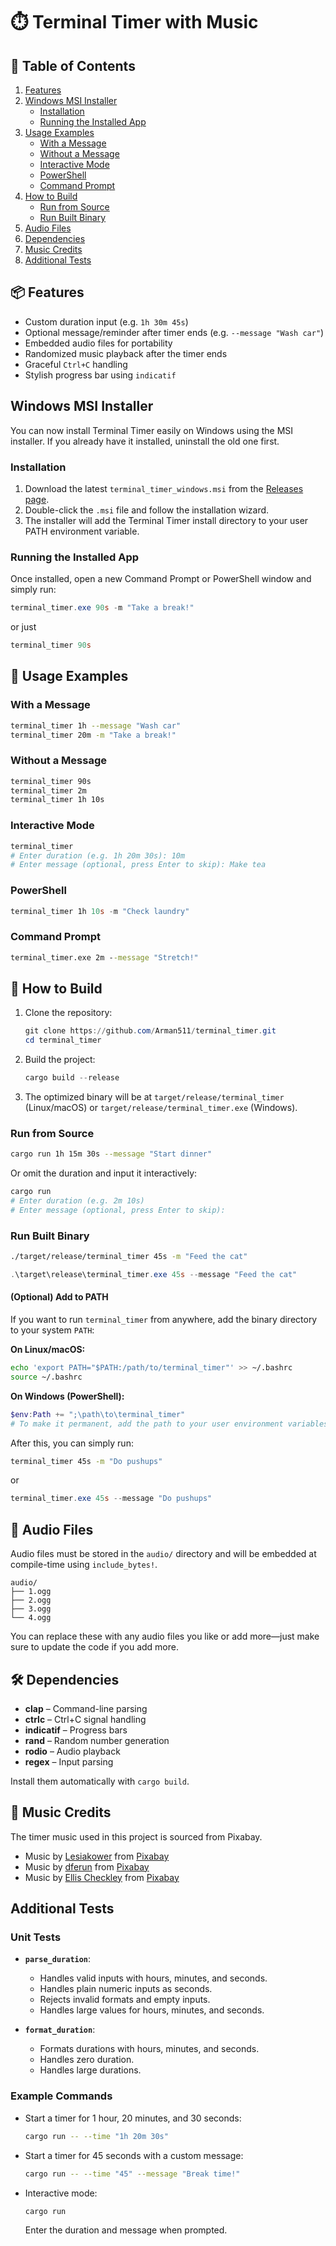 # ⏱️ Terminal Timer with Music

## 📖 Table of Contents

1. [Features](#-features)
2. [Windows MSI Installer](#-windows-msi-installer)
    - [Installation](#installation)
    - [Running the Installed App](#running-the-installed-app)
3. [Usage Examples](#-usage-examples)
    - [With a Message](#with-a-message)
    - [Without a Message](#without-a-message)
    - [Interactive Mode](#interactive-mode)
    - [PowerShell](#powershell)
    - [Command Prompt](#command-prompt)
4. [How to Build](#-how-to-build)
    - [Run from Source](#run-from-source)
    - [Run Built Binary](#run-built-binary)
5. [Audio Files](#-audio-files)
6. [Dependencies](#-dependencies)
7. [Music Credits](#-music-credits)
8. [Additional Tests](#-additional-tests)

## 📦 Features

-   Custom duration input (e.g. `1h 30m 45s`)
-   Optional message/reminder after timer ends (e.g. `--message "Wash car"`)
-   Embedded audio files for portability
-   Randomized music playback after the timer ends
-   Graceful `Ctrl+C` handling
-   Stylish progress bar using `indicatif`

## Windows MSI Installer

You can now install Terminal Timer easily on Windows using the MSI installer. If you already have it installed, uninstall the old one first.

### Installation

1. Download the latest `terminal_timer_windows.msi` from the [Releases page](https://github.com/Arman511/terminal_timer/releases).
2. Double-click the `.msi` file and follow the installation wizard.
3. The installer will add the Terminal Timer install directory to your user PATH environment variable.

### Running the Installed App

Once installed, open a new Command Prompt or PowerShell window and simply run:

```powershell
terminal_timer.exe 90s -m "Take a break!"
```

or just

```powershell
terminal_timer 90s
```

## 📝 Usage Examples

### With a Message

```bash
terminal_timer 1h --message "Wash car"
terminal_timer 20m -m "Take a break!"
```

### Without a Message

```bash
terminal_timer 90s
terminal_timer 2m
terminal_timer 1h 10s
```

### Interactive Mode

```bash
terminal_timer
# Enter duration (e.g. 1h 20m 30s): 10m
# Enter message (optional, press Enter to skip): Make tea
```

### PowerShell

```powershell
terminal_timer 1h 10s -m "Check laundry"
```

### Command Prompt

```cmd
terminal_timer.exe 2m --message "Stretch!"
```

## 🚀 How to Build

1.  Clone the repository:

    ```powershell
    git clone https://github.com/Arman511/terminal_timer.git
    cd terminal_timer
    ```

2.  Build the project:

    ```powershell
    cargo build --release
    ```

3.  The optimized binary will be at `target/release/terminal_timer` (Linux/macOS) or `target/release/terminal_timer.exe` (Windows).

### Run from Source

```bash
cargo run 1h 15m 30s --message "Start dinner"
```

Or omit the duration and input it interactively:

```bash
cargo run
# Enter duration (e.g. 2m 10s)
# Enter message (optional, press Enter to skip):
```

### Run Built Binary

```bash
./target/release/terminal_timer 45s -m "Feed the cat"
```

```powershell
.\target\release\terminal_timer.exe 45s --message "Feed the cat"
```

#### (Optional) Add to PATH

If you want to run `terminal_timer` from anywhere, add the binary directory to your system `PATH`:

**On Linux/macOS:**

```bash
echo 'export PATH="$PATH:/path/to/terminal_timer"' >> ~/.bashrc
source ~/.bashrc
```

**On Windows (PowerShell):**

```powershell
$env:Path += ";\path\to\terminal_timer"
# To make it permanent, add the path to your user environment variables.
```

After this, you can simply run:

```bash
terminal_timer 45s -m "Do pushups"
```

or

```powershell
terminal_timer.exe 45s --message "Do pushups"
```

## 📂 Audio Files

Audio files must be stored in the `audio/` directory and will be embedded at compile-time using `include_bytes!`.

```
audio/
├── 1.ogg
├── 2.ogg
├── 3.ogg
└── 4.ogg
```

You can replace these with any audio files you like or add more—just make sure to update the code if you add more.

## 🛠️ Dependencies

-   **clap** – Command-line parsing
-   **ctrlc** – Ctrl+C signal handling
-   **indicatif** – Progress bars
-   **rand** – Random number generation
-   **rodio** – Audio playback
-   **regex** – Input parsing

Install them automatically with `cargo build`.

## 🎵 Music Credits

The timer music used in this project is sourced from Pixabay.

-   Music by [Lesiakower](https://pixabay.com/users/lesiakower-25701529/?utm_source=link-attribution&utm_medium=referral&utm_campaign=music&utm_content=168821) from [Pixabay](https://pixabay.com/music//?utm_source=link-attribution&utm_medium=referral&utm_campaign=music&utm_content=168821)
-   Music by [dferun](https://pixabay.com/users/dferun-20599211/?utm_source=link-attribution&utm_medium=referral&utm_campaign=music&utm_content=332384) from [Pixabay](https://pixabay.com//?utm_source=link-attribution&utm_medium=referral&utm_campaign=music&utm_content=332384)
-   Music by [Ellis Checkley](https://pixabay.com/users/ezioblade4life-37897481/?utm_source=link-attribution&utm_medium=referral&utm_campaign=music&utm_content=155671) from [Pixabay](https://pixabay.com//?utm_source=link-attribution&utm_medium=referral&utm_campaign=music&utm_content=155671)

## Additional Tests

### Unit Tests

-   **`parse_duration`**:

    -   Handles valid inputs with hours, minutes, and seconds.
    -   Handles plain numeric inputs as seconds.
    -   Rejects invalid formats and empty inputs.
    -   Handles large values for hours, minutes, and seconds.

-   **`format_duration`**:
    -   Formats durations with hours, minutes, and seconds.
    -   Handles zero duration.
    -   Handles large durations.

### Example Commands

-   Start a timer for 1 hour, 20 minutes, and 30 seconds:

    ```bash
    cargo run -- --time "1h 20m 30s"
    ```

-   Start a timer for 45 seconds with a custom message:

    ```bash
    cargo run -- --time "45" --message "Break time!"
    ```

-   Interactive mode:
    ```bash
    cargo run
    ```
    Enter the duration and message when prompted.
